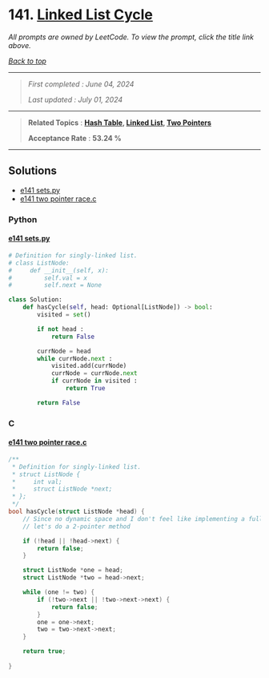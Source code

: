# 141. [Linked List Cycle](<https://leetcode.com/problems/linked-list-cycle>)

*All prompts are owned by LeetCode. To view the prompt, click the title link above.*

*[Back to top](<../README.md>)*

------

> *First completed : June 04, 2024*
>
> *Last updated : July 01, 2024*

------

> **Related Topics** : **[Hash Table](<by_topic/Hash Table.md>), [Linked List](<by_topic/Linked List.md>), [Two Pointers](<by_topic/Two Pointers.md>)**
>
> **Acceptance Rate** : **53.24 %**

------

## Solutions

- [e141 sets.py](<../my-submissions/e141 sets.py>)
- [e141 two pointer race.c](<../my-submissions/e141 two pointer race.c>)
### Python
#### [e141 sets.py](<../my-submissions/e141 sets.py>)
```Python
# Definition for singly-linked list.
# class ListNode:
#     def __init__(self, x):
#         self.val = x
#         self.next = None

class Solution:
    def hasCycle(self, head: Optional[ListNode]) -> bool:
        visited = set()

        if not head :
            return False

        currNode = head
        while currNode.next :
            visited.add(currNode)
            currNode = currNode.next
            if currNode in visited :
                return True

        return False
```

### C
#### [e141 two pointer race.c](<../my-submissions/e141 two pointer race.c>)
```C
/**
 * Definition for singly-linked list.
 * struct ListNode {
 *     int val;
 *     struct ListNode *next;
 * };
 */
bool hasCycle(struct ListNode *head) {
    // Since no dynamic space and I don't feel like implementing a full datastructure,
    // let's do a 2-pointer method

    if (!head || !head->next) {
        return false;
    }

    struct ListNode *one = head;
    struct ListNode *two = head->next;

    while (one != two) {
        if (!two->next || !two->next->next) {
            return false;
        }
        one = one->next;
        two = two->next->next;
    }

    return true;
    
}
```

